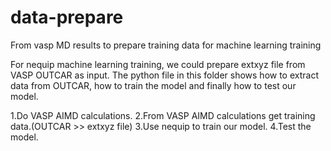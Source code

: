 # data-prepare
From vasp MD results to prepare training data for machine learning training

For nequip machine learning training, we could prepare extxyz file from VASP OUTCAR as input. The python file in this folder shows how to extract data from OUTCAR, how to train the model and finally how to test our model.

1.Do VASP AIMD calculations.
2.From VASP AIMD calculations get training data.(OUTCAR >> extxyz file)
3.Use nequip to train our model.
4.Test the model.
